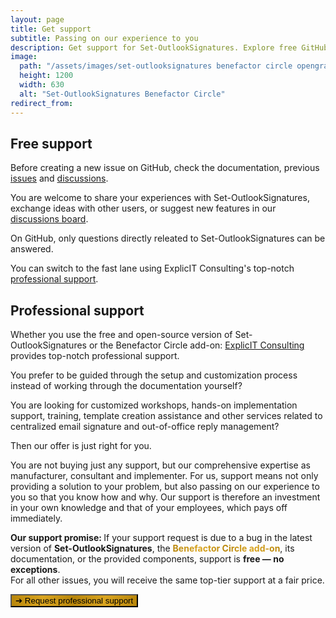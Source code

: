 ```yaml
---
layout: page
title: Get support
subtitle: Passing on our experience to you
description: Get support for Set-OutlookSignatures. Explore free GitHub help or premium consulting from ExplicIT. Expert guidance, workshops, and implementation support.
image:
  path: "/assets/images/set-outlooksignatures benefactor circle opengraph1200x630.png"
  height: 1200
  width: 630
  alt: "Set-OutlookSignatures Benefactor Circle"
redirect_from:
---
```


<h2 id="free-support">Free support</h2>
<p>
  Before creating a new issue on GitHub, check the documentation, previous 
  <a href="https://github.com/Set-OutlookSignatures/Set-OutlookSignatures/issues?q=">issues</a> 
  and 
  <a href="https://github.com/Set-OutlookSignatures/Set-OutlookSignatures/discussions?discussions_q=">discussions</a>.
</p>
<p>
  You are welcome to share your experiences with Set-OutlookSignatures, exchange ideas with other users, or suggest new features in our 
  <a href="https://github.com/Set-OutlookSignatures/Set-OutlookSignatures/discussions?discussions_q=">discussions board</a>.
</p>
<p>
  On GitHub, only questions directly releated to Set-OutlookSignatures can be answered.
</p>
<p>
  You can switch to the fast lane using ExplicIT Consulting's top-notch <a href="#professinal-support">professional support</a>.
</p>


<h2 id="professional-support">Professional support</h2>
<p>
  Whether you use the free and open-source version of Set-OutlookSignatures or the Benefactor Circle add-on: <a href="https://explicitconsulting.at">ExplicIT Consulting</a> provides top-notch professional support.
</p>
<p>
  You prefer to be guided through the setup and customization process instead of working through the documentation yourself?
</p>
<p>
  You are looking for customized workshops, hands-on implementation support, training, template creation assistance and other services related to centralized email signature and out-of-office reply management?
</p>
<p>
  Then our offer is just right for you.
</p>
<p>
  You are not buying just any support, but our comprehensive expertise as manufacturer, consultant and implementer. For us, support means not only providing a solution to your problem, but also passing on our experience to you so that you know how and why. Our support is therefore an investment in your own knowledge and that of your employees, which pays off immediately.
</p>
<p>
  <strong>Our support promise: </strong>If your support request is due to a bug in the latest version of <strong>Set-OutlookSignatures</strong>, the <strong><span style="font-weight: bold; background-image: linear-gradient(to right, darkgoldenrod, goldenrod, darkgoldenrod, goldenrod, darkgoldenrod); background-clip: text; color: transparent;">Benefactor Circle add-on</span></strong>, its documentation, or the provided components, support is <strong>free — no exceptions</strong>.
  <br>
  For all other issues, you will receive the same top-tier support at a fair price.
</p>

<p>
  <a href="https://forms.cloud.microsoft/r/CnwjH98vSs">
    <button class="button is-link is-normal is-hover has-text-black has-text-weight-bold" style="background-image: linear-gradient(to right, darkgoldenrod, goldenrod, darkgoldenrod, goldenrod, darkgoldenrod)">
      ➔ Request professional support
    </button>
  </a>
</p>
